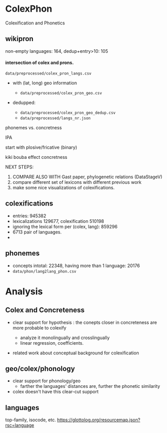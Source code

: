 # ColexPhon
Colexification and Phonetics


## wikipron
non-empty languages: 164, dedup+entry>10: 105


#### intersection of colex and prons.
`data/preprocessed/colex_pron_langs.csv`

- with (lat, long) geo information
  - `data/preprocessed/colex_pron_geo.csv`

- dedupped:
  - `data/preprocessed/colex_pron_geo_dedup.csv`
  - `data/preprocessed/langs_nr.json`


phonemes vs. concretness

IPA

start with plosive/fricative (binary)

kiki bouba effect concretness

NEXT STEPS:
1. COMPARE ALSO WITH Gast paper, phylogenetic relations (DataStageV)
2. compare different set of lexicons with different previous work
3. make some nice visualizations of colexifications.





## colexifications
- entries: 945382
- lexicalizations 129677, colexification 510198
-  ignoring the lexical form per (colex, lang): 859296
- 6713 pair of languages. 
- 

## phonemes
- concepts intotal: 22348, having more than 1 language: 20176
- `data/phon/lang2lang_phon.csv`




# Analysis


## Colex and Concreteness

- clear support for hypothesis : the conepts closer in concreteness are more probable to colexify 
  - analyze it monolingually and crosslingually
  - linear regression, coefficients.

- related work about conceptual background for colexification



## geo/colex/phonology
- clear support for phonology/geo
  - farther the languages' distances are, further the phonetic similarity
- colex doesn't have this clear-cut support


## languages 
top-family, isocode, etc.
https://glottolog.org/resourcemap.json?rsc=language
